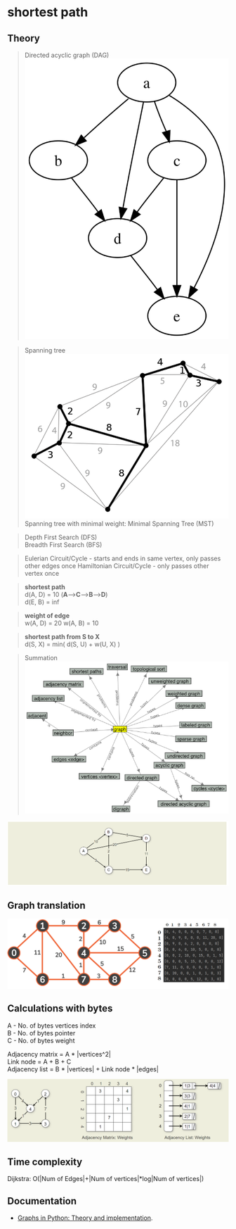 # shortest path

## Theory

> Directed acyclic graph (DAG)
> ![Graph 1](img/DAG.png)

> Spanning tree
> ![Graph 1](img/Spanning_tree.png)
> Spanning tree with minimal weight: Minimal Spanning Tree (MST)

> Depth First Search (DFS)\
> Breadth First Search (BFS)

> Eulerian Circuit/Cycle - starts and ends in same vertex, only passes other edges once
> Hamiltonian Circuit/Cycle - only passes other vertex once

> **shortest path**\
> d(A, D) = 10 (**A**-->**C**-->**B**-->**D**)\
> d(E, B) = inf

> **weight of edge**\
> w(A, D) = 20
> w(A, B) = 10

> **shortest path from S to X**\
> d(S, X) = min( d(S, U) + w(U, X) )

> Summation
> ![Summation](img/summation.png)


![Graph 1](img/graph1.png)

## Graph translation

![Graph 2](img/graph2.png)

## Calculations with bytes

A - No. of bytes vertices index\
B - No. of bytes pointer\
C - No. of bytes weight

Adjacency matrix = A * |vertices^2|\
Link node = A + B + C\
Adjacency list = B * |vertices| + Link node * |edges|

![Graph 3](img/graph3.png)

## Time complexity

Dijkstra: O(|Num of Edges|+|Num of vertices|*log|Num of vertices|)

## Documentation

- [Graphs in Python: Theory and implementation](https://stackabuse.com/courses/graphs-in-python-theory-and-implementation/lessons/dijkstras-algorithm/).